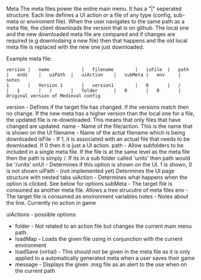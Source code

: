 Meta
The meta files power the entire main menu. It has a "|" seperated structure. Each line defines a UI action or a file of any type (config, sub-meta or enviroment file). When the user navigates to the same path as a meta file, the client downloads the version that is on github. The local one and the new downloaded meta file are compared and if changes are required (e.g downlodaing a new file) then that happens and the old local meta file is replaced with the new one just downloaded.

Example meta file:

```
version |   name            |   filename        |   isFile  |   path    |   onUi    |   uiPath  |   uiAction    |   subMeta |   env     |   notes
1       |   Version 1       |   version1        |   0       |   /       |   1       |   /       |   folder      |   0       |   0       |   Original version of Medieval config
```

version     -   Defines if the target file has changed. If the versions match then no change. If the new meta has a higher version than the local one for a file, the updated file is re-downloaded. This means that only files that have changed are updated.
name        -   Name of the file/action. This is the name that is shown on the UI
filename    -   Name of the actial filename which is being downloaded
isFile      -   If 1, it is associated with an actual file that needs to be downloaded. If 0 then it is just a UI action.
path        -   Allow subfolders to be included in a single meta file. If the file is at the same level as the meta file then the path is simply /. If its in a sub folder called 'units' then path would be '/units'
onUI        -   Determines if this option is shown on the UI. 1 is shown, 0 is not shown
uiPath      -   (not implemented yet) Determines the UI page structure with nested tabs
uiAction    -   Determines what happens when the option is clicked. See below for options
subMeta     -   The target file is consumed as another meta file. Allows a tree strucutre of meta files
env         -   The target file is consumed as environment variables
notes       -   Notes about the line. Currently no action in game

uiActions - possible options:
- folder    - Not related to an action file but changes the current main menu path
- loadMap   - Loads the given file using in conjunction with the current environment
- loadSave (virtial) - This should not be given in the meta file as it is only applied to a automatically generated meta when a user saves their game 
- message   - Displays the given .msg file as an alert to the use when on the current path
